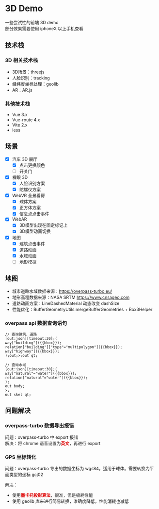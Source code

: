 # 3D Demo
一些尝试性的前端 3D demo  
部分效果需要使用 iphoneX 以上手机查看

## 技术栈

### 3D 相关技术栈
- 3D场景：threejs
- 人脸识别：tracking
- 经纬度坐标处理：geolib
- AR：AR.js

### 其他技术栈
- Vue 3.x
- Vue-route 4.x
- Vite 2.x
- less

## 场景
- [x] 汽车 3D 展厅
  - [x] 点击更换颜色
  - [ ] 开关门
- [x] 裸眼 3D
  - [x] 人脸识别方案
  - [x] 陀螺仪方案
- [x] WebVR 全景看房
  - [x] 球体方案
  - [x] 正方体方案
  - [x] 信息点点击事件
- [x] WebAR
  - [x] 3D模型出现在固定标记上
  - [x] 3D模型动画切换
- [x] 地图
  - [x] 建筑点击事件
  - [x] 道路动画
  - [x] 水域动画
  - [ ] 地形模拟

## 地图
- 城市道路水域数据来源：https://overpass-turbo.eu/
- 地形高程数据来源：NASA SRTM https://www.cnsageo.com
- 道路动画方案：LineDashedMaterial 动态改变 dashSize
- 性能优化：BufferGeometryUtils.mergeBufferGeometries + Box3Helper

### overpass api 数据查询语句
```
// 查询建筑、道路
[out:json][timeout:30];(
way["building"]({{bbox}});
relation["building"]["type"="multipolygon"]({{bbox}});
way["highway"]({{bbox}});
);out;>;out qt;

// 查询水域
[out:json][timeout:30];(
way["natural"="water"]({{bbox}});
relation["natural"="water"]({{bbox}});
);
out body;
>;
out skel qt;
```

## 问题解决
### overpass-turbo 数据导出报错
问题：overpass-turbo 中 export 报错  
解决：将 chrome 语音设置为<font color="#dd0000">**英文**</font>，再进行 export

### GPS 坐标转化
问题：overpass-turbo 导出的数据坐标为 wgs84，适用于球体。需要转换为平面类型的坐标 gcj02  

解决：  
- 使用<font color="#dd0000">**墨卡托投影算法**</font>，很准，但是极耗性能
- 使用 geolib 库来进行简易转换，准确度降低，性能消耗也减低